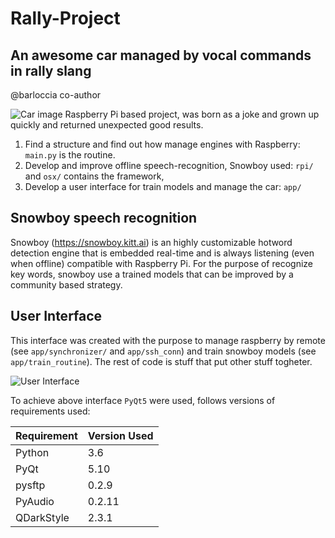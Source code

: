 # Rally-Project
## An awesome car managed by vocal commands in rally slang
@barloccia co-author

![Car image](https://github.com/adelmassimo/Rally-Project/blob/master/main.png)
Raspberry Pi based project, was born as a joke and grown up quickly and returned unexpected good results.

1. Find a structure and find out how manage engines with Raspberry: `main.py` is the routine.
2. Develop and improve offline speech-recognition, Snowboy used: `rpi/` and `osx/` contains the framework,
3. Develop a user interface for train models and manage the car: `app/`

## Snowboy speech recognition
Snowboy (https://snowboy.kitt.ai) is an highly customizable hotword detection engine that is embedded real-time and is always listening (even when offline) compatible with Raspberry Pi. For the purpose of recognize key words, snowboy use a trained models that can be improved by a community based strategy.

## User Interface
This interface was created with the purpose to manage raspberry by remote (see `app/synchronizer/` and `app/ssh_conn`)
and train snowboy models (see `app/train_routine`). The rest of code is stuff that put other stuff togheter.

![User Interface](https://github.com/adelmassimo/Rally-Project/blob/master/app.png)

To achieve above interface `PyQt5` were used, follows versions of requirements used:

Requirement | Version Used
------------| ------------
Python | 3.6
PyQt | 5.10
pysftp | 0.2.9
PyAudio | 0.2.11
QDarkStyle | 2.3.1
